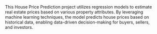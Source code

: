 This House Price Prediction project utilizes regression models to estimate real estate prices based on various property attributes. By leveraging machine learning techniques, the model predicts house prices based on historical data, enabling data-driven decision-making for buyers, sellers, and investors.
